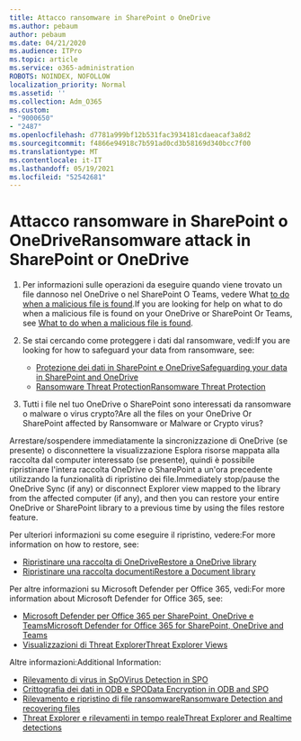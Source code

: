 ```yaml
---
title: Attacco ransomware in SharePoint o OneDrive
ms.author: pebaum
author: pebaum
ms.date: 04/21/2020
ms.audience: ITPro
ms.topic: article
ms.service: o365-administration
ROBOTS: NOINDEX, NOFOLLOW
localization_priority: Normal
ms.assetid: ''
ms.collection: Adm_O365
ms.custom:
- "9000650"
- "2487"
ms.openlocfilehash: d7781a999bf12b531fac3934181cdaeacaf3a8d2
ms.sourcegitcommit: f4866e94918c7b591ad0cd3b58169d340bcc7f00
ms.translationtype: MT
ms.contentlocale: it-IT
ms.lasthandoff: 05/19/2021
ms.locfileid: "52542681"
---
```

# <a name="ransomware-attack-in-sharepoint-or-onedrive"></a><span data-ttu-id="ac804-102">Attacco ransomware in SharePoint o OneDrive</span><span class="sxs-lookup"><span data-stu-id="ac804-102">Ransomware attack in SharePoint or OneDrive</span></span>

1.  <span data-ttu-id="ac804-103">Per informazioni sulle operazioni da eseguire quando viene trovato un file dannoso nel OneDrive o nel SharePoint O Teams, vedere What [to do when a malicious file is found](https://support.office.com/en-ie/article/what-to-do-when-a-malicious-file-is-found-in-sharepoint-online-onedrive-or-microsoft-teams-01e902ad-a903-4e0f-b093-1e1ac0c37ad2).</span><span class="sxs-lookup"><span data-stu-id="ac804-103">If you are looking for help on what to do when a malicious file is found on your OneDrive or SharePoint Or Teams, see [What to do when a malicious file is found](https://support.office.com/en-ie/article/what-to-do-when-a-malicious-file-is-found-in-sharepoint-online-onedrive-or-microsoft-teams-01e902ad-a903-4e0f-b093-1e1ac0c37ad2).</span></span>
2. <span data-ttu-id="ac804-104">Se stai cercando come proteggere i dati dal ransomware, vedi:</span><span class="sxs-lookup"><span data-stu-id="ac804-104">If you are looking for how to safeguard your data from ransomware, see:</span></span>
    - [<span data-ttu-id="ac804-105">Protezione dei dati in SharePoint e OneDrive</span><span class="sxs-lookup"><span data-stu-id="ac804-105">Safeguarding your data in SharePoint and OneDrive</span></span>](/sharepoint/safeguarding-your-data) 
    - [<span data-ttu-id="ac804-106">Ransomware Threat Protection</span><span class="sxs-lookup"><span data-stu-id="ac804-106">Ransomware Threat Protection</span></span>](/windows/security/threat-protection/intelligence/ransomware-malware)    

3.  <span data-ttu-id="ac804-107">Tutti i file nel tuo OneDrive o SharePoint sono interessati da ransomware o malware o virus crypto?</span><span class="sxs-lookup"><span data-stu-id="ac804-107">Are all the files on your OneDrive Or SharePoint affected by Ransomware or Malware or Crypto virus?</span></span> 

<span data-ttu-id="ac804-108">Arrestare/sospendere immediatamente la sincronizzazione di OneDrive (se presente) o disconnettere la visualizzazione Esplora risorse mappata alla raccolta dal computer interessato (se presente), quindi è possibile ripristinare l'intera raccolta OneDrive o SharePoint a un'ora precedente utilizzando la funzionalità di ripristino dei file.</span><span class="sxs-lookup"><span data-stu-id="ac804-108">Immediately stop/pause the OneDrive Sync (if any) or disconnect Explorer view mapped to the library from the affected computer (if any), and then you can restore your entire OneDrive or SharePoint library to a previous time by using the files restore feature.</span></span> 

<span data-ttu-id="ac804-109">Per ulteriori informazioni su come eseguire il ripristino, vedere:</span><span class="sxs-lookup"><span data-stu-id="ac804-109">For more information on how to restore, see:</span></span>

- [<span data-ttu-id="ac804-110">Ripristinare una raccolta di OneDrive</span><span class="sxs-lookup"><span data-stu-id="ac804-110">Restore a OneDrive library</span></span>](https://support.office.com/article/restore-your-onedrive-fa231298-759d-41cf-bcd0-25ac53eb8a150)
- [<span data-ttu-id="ac804-111">Ripristinare una raccolta documenti</span><span class="sxs-lookup"><span data-stu-id="ac804-111">Restore a Document library</span></span>](https://support.office.com/article/restore-a-document-library-317791c3-8bd0-4dfd-8254-3ca90883d39a)

<span data-ttu-id="ac804-112">Per altre informazioni su Microsoft Defender per Office 365, vedi:</span><span class="sxs-lookup"><span data-stu-id="ac804-112">For more information about Microsoft Defender for Office 365, see:</span></span>
- [<span data-ttu-id="ac804-113">Microsoft Defender per Office 365 per SharePoint, OneDrive e Teams</span><span class="sxs-lookup"><span data-stu-id="ac804-113">Microsoft Defender for Office 365 for SharePoint, OneDrive and Teams</span></span>](/microsoft-365/security/office-365-security/atp-for-spo-odb-and-teams)
- [<span data-ttu-id="ac804-114">Visualizzazioni di Threat Explorer</span><span class="sxs-lookup"><span data-stu-id="ac804-114">Threat Explorer Views</span></span>](/microsoft-365/security/office-365-security/threat-explorer-views)

<span data-ttu-id="ac804-115">Altre informazioni:</span><span class="sxs-lookup"><span data-stu-id="ac804-115">Additional Information:</span></span>

- [<span data-ttu-id="ac804-116">Rilevamento di virus in SpO</span><span class="sxs-lookup"><span data-stu-id="ac804-116">Virus Detection in SPO</span></span>](/microsoft-365/security/office-365-security/virus-detection-in-spo)</br>
- [<span data-ttu-id="ac804-117">Crittografia dei dati in ODB e SPO</span><span class="sxs-lookup"><span data-stu-id="ac804-117">Data Encryption in ODB and SPO</span></span>](/microsoft-365/compliance/data-encryption-in-odb-and-spo)</br>
- [<span data-ttu-id="ac804-118">Rilevamento e ripristino di file ransomware</span><span class="sxs-lookup"><span data-stu-id="ac804-118">Ransomware Detection and recovering files</span></span>](https://support.office.com/article/Ransomware-detection-and-recovering-your-files-0d90ec50-6bfd-40f4-acc7-b8c12c73637f)</br>
- [<span data-ttu-id="ac804-119">Threat Explorer e rilevamenti in tempo reale</span><span class="sxs-lookup"><span data-stu-id="ac804-119">Threat Explorer and Realtime detections</span></span>](/microsoft-365/security/office-365-security/threat-explorer-views)